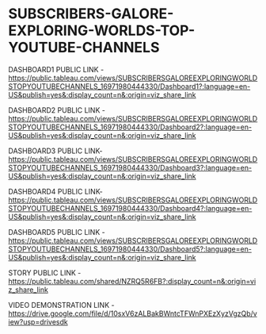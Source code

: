 # SUBSCRIBERS-GALORE-EXPLORING-WORLDS-TOP-YOUTUBE-CHANNELS

DASHBOARD1 PUBLIC LINK -https://public.tableau.com/views/SUBSCRIBERSGALOREEXPLORINGWORLDSTOPYOUTUBECHANNELS_16971980444330/Dashboard1?:language=en-US&publish=yes&:display_count=n&:origin=viz_share_link

DASHBOARD2 PUBLIC LINK -https://public.tableau.com/views/SUBSCRIBERSGALOREEXPLORINGWORLDSTOPYOUTUBECHANNELS_16971980444330/Dashboard2?:language=en-US&publish=yes&:display_count=n&:origin=viz_share_link

DASHBOARD3 PUBLIC LINK-https://public.tableau.com/views/SUBSCRIBERSGALOREEXPLORINGWORLDSTOPYOUTUBECHANNELS_16971980444330/Dashboard3?:language=en-US&publish=yes&:display_count=n&:origin=viz_share_link

DASHBOARD4 PUBLIC LINK-https://public.tableau.com/views/SUBSCRIBERSGALOREEXPLORINGWORLDSTOPYOUTUBECHANNELS_16971980444330/Dashboard4?:language=en-US&publish=yes&:display_count=n&:origin=viz_share_link

DASHBOARD5 PUBLIC LINK -https://public.tableau.com/views/SUBSCRIBERSGALOREEXPLORINGWORLDSTOPYOUTUBECHANNELS_16971980444330/Dashboard5?:language=en-US&publish=yes&:display_count=n&:origin=viz_share_link

STORY PUBLIC LINK -https://public.tableau.com/shared/NZRQ5R6FB?:display_count=n&:origin=viz_share_link

VIDEO DEMONSTRATION LINK - https://drive.google.com/file/d/10sxV6zALBakBWntcTFWnPXEzXyzVgzQb/view?usp=drivesdk
